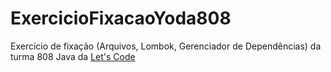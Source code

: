 # ExercicioFixacaoYoda808
Exercício de fixação (Arquivos, Lombok, Gerenciador de Dependências) da turma 808 Java da <a href="https://letscode.com.br/">Let's Code<a/>
